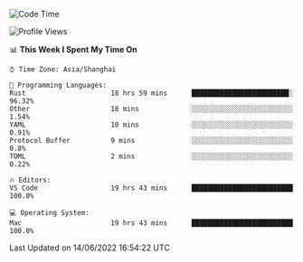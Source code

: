 <!--START_SECTION:waka-->
![Code Time](http://img.shields.io/badge/Code%20Time-1%2C383%20hrs%2014%20mins-blue)

![Profile Views](http://img.shields.io/badge/Profile%20Views-13-blue)

📊 **This Week I Spent My Time On** 

```text
⌚︎ Time Zone: Asia/Shanghai

💬 Programming Languages: 
Rust                     18 hrs 59 mins      ████████████████████████░   96.32% 
Other                    18 mins             ░░░░░░░░░░░░░░░░░░░░░░░░░   1.54% 
YAML                     10 mins             ░░░░░░░░░░░░░░░░░░░░░░░░░   0.91% 
Protocol Buffer          9 mins              ░░░░░░░░░░░░░░░░░░░░░░░░░   0.8% 
TOML                     2 mins              ░░░░░░░░░░░░░░░░░░░░░░░░░   0.22%

🔥 Editors: 
VS Code                  19 hrs 43 mins      █████████████████████████   100.0%

💻 Operating System: 
Mac                      19 hrs 43 mins      █████████████████████████   100.0%

```


 Last Updated on 14/06/2022 16:54:22 UTC
<!--END_SECTION:waka-->
